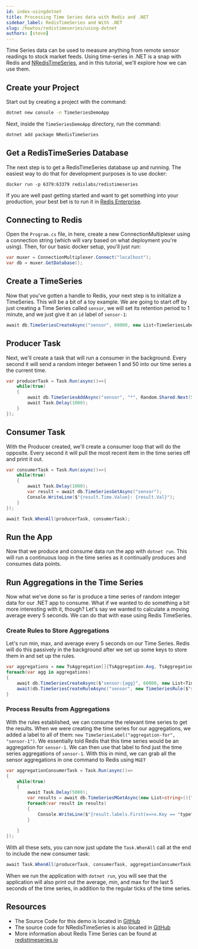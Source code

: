 ```yaml
---
id: index-usingdotnet
title: Processing Time Series data with Redis and .NET
sidebar_label: RedisTimeSeries and With .NET
slug: /howtos/redistimeseries/using-dotnet
authors: [steve]
---
```


Time Series data can be used to measure anything from remote sensor readings to stock market feeds. Using time-series in .NET is a snap with Redis and [NRedisTimeSeries](https://github.com/RedisTimeSeries/NRedisTimeSeries), and in this tutorial, we'll explore how we can use them.

## Create your Project

Start out by creating a project with the command:

```bash
dotnet new console -n TimeSeriesDemoApp
```

Next, inside the `TimeSeriesDemoApp` directory, run the command: 

```bash
dotnet add package NRedisTimeSeries
```

## Get a RedisTimeSeries Database

The next step is to get a RedisTimeSeries database up and running. The easiest way to do that for development purposes is to use docker:

```
docker run -p 6379:63379 redislabs/redistimeseries
```

If you are well past getting started and want to get something into your production, your best bet is to run it in [Redis Enterprise](http://localhost:3000/howtos/redistimeseries/getting-started).

## Connecting to Redis

Open the `Program.cs` file, in here, create a new ConnectionMultiplexer using a connection string (which will vary based on what deployment you're using). Then, for our basic docker setup, you'll just run:

```csharp
var muxer = ConnectionMultiplexer.Connect("localhost");
var db = muxer.GetDatabase();
```

## Create a TimeSeries

Now that you've gotten a handle to Redis, your next step is to initialize a TimeSeries. This will be a bit of a toy example. We are going to start off by just creating a Time Series called `sensor`, we will set its retention period to 1 minute, and we just give it an `id` label of `sensor-1`:

```csharp
await db.TimeSeriesCreateAsync("sensor", 60000, new List<TimeSeriesLabel>{new TimeSeriesLabel("id", "sensor-1")});
```

## Producer Task

Next, we'll create a task that will run a consumer in the background. Every second it will send a random integer between 1 and 50 into our time series a the current time.

```csharp
var producerTask = Task.Run(async()=>{
    while(true)
    {
        await db.TimeSeriesAddAsync("sensor", "*", Random.Shared.Next(50));
        await Task.Delay(1000);
    }    
});
```

## Consumer Task

With the Producer created, we'll create a consumer loop that will do the opposite. Every second it will pull the most recent item in the time series off and print it out.

```csharp
var consumerTask = Task.Run(async()=>{
    while(true)
    {
        await Task.Delay(1000);
        var result = await db.TimeSeriesGetAsync("sensor");
        Console.WriteLine($"{result.Time.Value}: {result.Val}");
    }
});

await Task.WhenAll(producerTask, consumerTask);
```

## Run the App

Now that we produce and consume data run the app with `dotnet run`. This will run a continuous loop in the time series as it continually produces and consumes data points.

## Run Aggregations in the Time Series

Now what we've done so far is produce a time series of random integer data for our .NET app to consume. What if we wanted to do something a bit more interesting with it, though? Let's say we wanted to calculate a moving average every 5 seconds. We can do that with ease using Redis TimeSeries.

### Create Rules to Store Aggregations

Let's run min, max, and average every 5 seconds on our Time Series. Redis will do this passively in the background after we set up some keys to store them in and set up the rules. 

```csharp
var aggregations = new TsAggregation[]{TsAggregation.Avg, TsAggregation.Min, TsAggregation.Max};
foreach(var agg in aggregations)
{
    await db.TimeSeriesCreateAsync($"sensor:{agg}", 60000, new List<TimeSeriesLabel>{new ("type", agg.ToString()), new("aggregation-for", "sensor-1")});
    await(db.TimeSeriesCreateRuleAsync("sensor", new TimeSeriesRule($"sensor:{agg}", 5000, agg)));
}
```

### Process Results from Aggregations

With the rules established, we can consume the relevant time series to get the results. When we were creating the time series for our aggregations, we added a label to all of them: `new TimeSeriesLabel("aggregation-for", "sensor-1")`. We essentially told Redis that this time series would be an aggregation for `sensor-1`. We can then use that label to find just the time series aggregations of `sensor-1`. With this in mind, we can grab all the sensor aggregations in one command to Redis using `MGET`

```csharp
var aggregationConsumerTask = Task.Run(async()=>
{
    while(true)
    {
        await Task.Delay(5000);
        var results = await db.TimeSeriesMGetAsync(new List<string>(){"aggregation-for=sensor-1"}, true);
        foreach(var result in results)
        {
            Console.WriteLine($"{result.labels.First(x=>x.Key == "type").Value}: {result.value.Val}");
        }        
        
    }
});
```

With all these sets, you can now just update the `Task.WhenAll` call at the end to include the new consumer task:

```csharp
await Task.WhenAll(producerTask, consumerTask, aggregationConsumerTask);
```

When we run the application with `dotnet run`, you will see that the application will also print out the average, min, and max for the last 5 seconds of the time series, in addition to the regular ticks of the time series.

## Resources

* The Source Code for this demo is located in [GitHub](https://github.com/redis-developer/redis-time-series-demo-dotnet)
* The source code for NRedisTimeSeries is also located in [GitHub](https://github.com/redistimeseries/nredistimeseries)
* More information about Redis Time Series can be found at [redistimeseries.io](https://redistimeseries.io/)